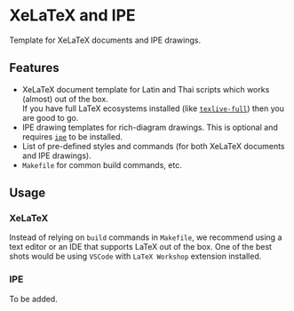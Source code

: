 # XeLaTeX and IPE

Template for XeLaTeX documents and IPE drawings.


## Features

- XeLaTeX document template for Latin and Thai scripts which works (almost) out of the box.  
  If you have full LaTeX ecosystems installed (like [`texlive-full`](https://www.tug.org/texlive/)) 
  then you are good to go.
- IPE drawing templates for rich-diagram drawings.
  This is optional and requires [`ipe`](http://ipe.otfried.org/) to be installed.
- List of pre-defined styles and commands (for both XeLaTeX documents and IPE drawings).
- `Makefile` for common build commands, etc.


## Usage

### XeLaTeX

Instead of relying on `build` commands in `Makefile`,
we recommend using a text editor or an IDE that supports LaTeX out of the box.
One of the best shots would be using `VSCode` with `LaTeX Workshop` extension installed.


### IPE

To be added.
